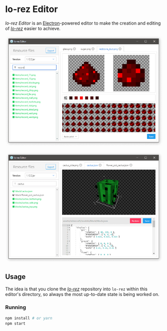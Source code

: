 # lo-rez Editor

*lo-rez Editor* is an [Electron](http://electron.atom.io)-powered editor to make the creation and editing of [*lo-rez*](https://github.com/eiszfuchs/lo-rez) easier to achieve.

![Screenshot of the texture editor](media/texture-editor.png)

![Screenshot of the model editor](media/model-editor.png)


## Usage

The idea is that you clone the [*lo-rez*](https://github.com/eiszfuchs/lo-rez) repository into `lo-rez` within this editor's directory, so always the most up-to-date state is being worked on.


### Running

```bash
npm install # or yarn
npm start
```
